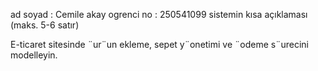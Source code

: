 ad soyad : Cemile akay
ogrenci no : 250541099 
sistemin kısa açıklaması (maks. 5-6 satır)

E-ticaret sitesinde ¨ur¨un ekleme, sepet y¨onetimi ve ¨odeme s¨urecini
modelleyin.
